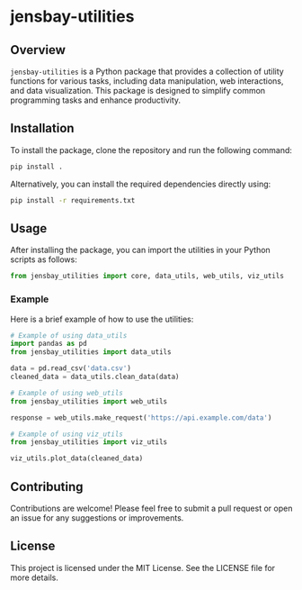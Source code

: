 # jensbay-utilities

## Overview
`jensbay-utilities` is a Python package that provides a collection of utility functions for various tasks, including data manipulation, web interactions, and data visualization. This package is designed to simplify common programming tasks and enhance productivity.

## Installation
To install the package, clone the repository and run the following command:

```bash
pip install .
```

Alternatively, you can install the required dependencies directly using:

```bash
pip install -r requirements.txt
```

## Usage
After installing the package, you can import the utilities in your Python scripts as follows:

```python
from jensbay_utilities import core, data_utils, web_utils, viz_utils
```

### Example
Here is a brief example of how to use the utilities:

```python
# Example of using data_utils
import pandas as pd
from jensbay_utilities import data_utils

data = pd.read_csv('data.csv')
cleaned_data = data_utils.clean_data(data)

# Example of using web_utils
from jensbay_utilities import web_utils

response = web_utils.make_request('https://api.example.com/data')

# Example of using viz_utils
from jensbay_utilities import viz_utils

viz_utils.plot_data(cleaned_data)
```

## Contributing
Contributions are welcome! Please feel free to submit a pull request or open an issue for any suggestions or improvements.

## License
This project is licensed under the MIT License. See the LICENSE file for more details.
